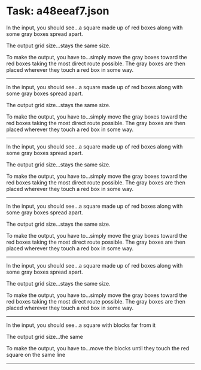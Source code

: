 # Task: a48eeaf7.json

In the input, you should see...a square made up of red boxes along with some gray boxes spread apart.

The output grid size...stays the same size.

To make the output, you have to...simply move the gray boxes toward the red boxes taking the most direct route possible. The gray boxes are then placed wherever they touch a red box in some way.

---

In the input, you should see...a square made up of red boxes along with some gray boxes spread apart.

The output grid size...stays the same size.

To make the output, you have to...simply move the gray boxes toward the red boxes taking the most direct route possible. The gray boxes are then placed wherever they touch a red box in some way.

---

In the input, you should see...a square made up of red boxes along with some gray boxes spread apart.

The output grid size...stays the same size.

To make the output, you have to...simply move the gray boxes toward the red boxes taking the most direct route possible. The gray boxes are then placed wherever they touch a red box in some way.

---

In the input, you should see...a square made up of red boxes along with some gray boxes spread apart.

The output grid size...stays the same size.

To make the output, you have to...simply move the gray boxes toward the red boxes taking the most direct route possible. The gray boxes are then placed wherever they touch a red box in some way.

---

In the input, you should see...a square made up of red boxes along with some gray boxes spread apart.

The output grid size...stays the same size.

To make the output, you have to...simply move the gray boxes toward the red boxes taking the most direct route possible. The gray boxes are then placed wherever they touch a red box in some way.

---

In the input, you should see...a square with blocks far from it

The output grid size...the same

To make the output, you have to...move the blocks until they touch the red square on the same line

---


